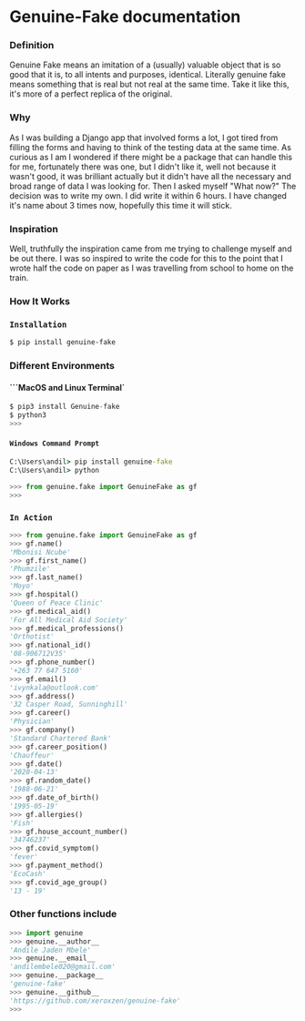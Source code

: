 # Genuine-Fake documentation

### Definition

Genuine Fake means an imitation of a (usually) valuable object that is so good that it is, to all intents and purposes, identical. Literally genuine fake means something that is real but not real at the same time. Take it like this, it's more of a perfect replica of the original.

### Why

As I was building a Django app that involved forms a lot, I got tired from filling the forms and having to think of the testing data at the same time. As curious as I am I wondered if there might be a package that can handle this for me, fortunately there was one, but I didn't like it, well not because it wasn't good, it was brilliant actually but it didn't have all the necessary and broad range of data I was looking for. Then I asked myself "What now?" The decision was to write my own. I did write it within 6 hours. I have changed it's name about 3 times now, hopefully this time it will stick.

### Inspiration

Well, truthfully the inspiration came from me trying to challenge myself and be out there. I was so inspired to write the code for this to the point that I wrote half the code on paper as I was travelling from school to home on the train.

### How It Works

### ```Installation``` 

```sh
$ pip install genuine-fake
```

### Different Environments

#### ```MacOS and Linux Terminal`
```python
$ pip3 install Genuine-fake
$ python3
>>>
```

#### ```Windows Command Prompt```
```cmd
C:\Users\andil> pip install genuine-fake
C:\Users\andil> python
```
```py
>>> from genuine.fake import GenuineFake as gf
>>>
```

### ```In Action```

```python
>>> from genuine.fake import GenuineFake as gf
>>> gf.name()
'Mbonisi Ncube'
>>> gf.first_name()
'Phumzile'
>>> gf.last_name()
'Moyo'
>>> gf.hospital()
'Queen of Peace Clinic'
>>> gf.medical_aid()
'For All Medical Aid Society'
>>> gf.medical_professions()
'Orthotist'
>>> gf.national_id()
'08-906712V35'
>>> gf.phone_number()
'+263 77 647 5160'
>>> gf.email()
'ivynkala@outlook.com'
>>> gf.address()
'32 Casper Road, Sunninghill'
>>> gf.career()
'Physician'
>>> gf.company()
'Standard Chartered Bank'
>>> gf.career_position()
'Chauffeur'
>>> gf.date()
'2020-04-13'
>>> gf.random_date()
'1988-06-21'
>>> gf.date_of_birth()
'1995-05-19'
>>> gf.allergies()
'Fish'
>>> gf.house_account_number()
'34746237'
>>> gf.covid_symptom()
'fever'
>>> gf.payment_method()
'EcoCash'
>>> gf.covid_age_group()
'13 - 19'
```

### Other functions include

```python
>>> import genuine
>>> genuine.__author__
'Andile Jaden Mbele'
>>> genuine.__email__
'andilembele020@gmail.com'
>>> genuine.__package__
'genuine-fake'
>>> genuine.__github__
'https://github.com/xeroxzen/genuine-fake'
>>>
```
